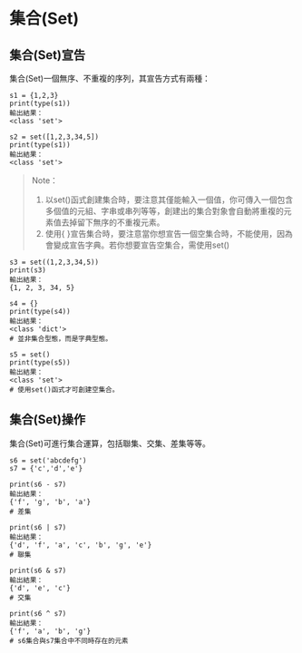 # 集合\(Set\)

## 集合\(Set\)宣告

集合\(Set\)一個無序、不重複的序列，其宣告方式有兩種：

```text
s1 = {1,2,3}
print(type(s1))
輸出結果：
<class 'set'>

s2 = set([1,2,3,34,5])
print(type(s1))
輸出結果：
<class 'set'>
```

> Note：  
> 1. 以set\(\)函式創建集合時，要注意其僅能輸入一個值，你可傳入一個包含多個值的元組、字串或串列等等，創建出的集合對象會自動將重複的元素值去掉留下無序的不重複元素。  
> 2. 使用{ }宣告集合時，要注意當你想宣告一個空集合時，不能使用，因為會變成宣告字典。若你想要宣告空集合，需使用set\(\)

```text
s3 = set((1,2,3,34,5))
print(s3)
輸出結果：
{1, 2, 3, 34, 5}

s4 = {}
print(type(s4))
輸出結果：
<class 'dict'>
# 並非集合型態，而是字典型態。

s5 = set()
print(type(s5))
輸出結果：
<class 'set'>
# 使用set()函式才可創建空集合。
```

## 集合\(Set\)操作

集合\(Set\)可進行集合運算，包括聯集、交集、差集等等。

```text
s6 = set('abcdefg')
s7 = {'c','d','e'}

print(s6 - s7)
輸出結果：
{'f', 'g', 'b', 'a'}
# 差集

print(s6 | s7)
輸出結果：
{'d', 'f', 'a', 'c', 'b', 'g', 'e'}
# 聯集

print(s6 & s7)
輸出結果：
{'d', 'e', 'c'}
# 交集

print(s6 ^ s7)
輸出結果：
{'f', 'a', 'b', 'g'}
# s6集合與s7集合中不同時存在的元素
```

